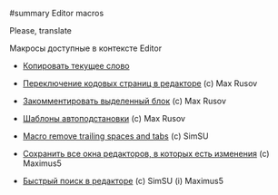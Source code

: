 ﻿#summary Editor macros

Please, translate

Макросы доступные в контексте Editor

  * [Копировать текущее слово](Editor_CopyWord.md)

  * [Переключение кодовых страниц в редакторе](Eitor_ChangeCodepage.md) (с) Max Rusov

  * [Закомментировать выделенный блок](Editor_BlockComment.md) (c) Max Rusov

  * [Шаблоны автоподстановки](Editor_EasyTemplate.md) (c) Max Rusov

  * [Macro remove trailing spaces and tabs](Editor_DeleteSpaces.md) (с) SimSU

  * [Сохранить все окна редакторов, в которых есть изменения](Editor_SaveAll.md) (с) Maximus5

  * [Быстрый поиск в редакторе](EDITOR_IncrementSearch.md) (с) SimSU (i) Maximus5